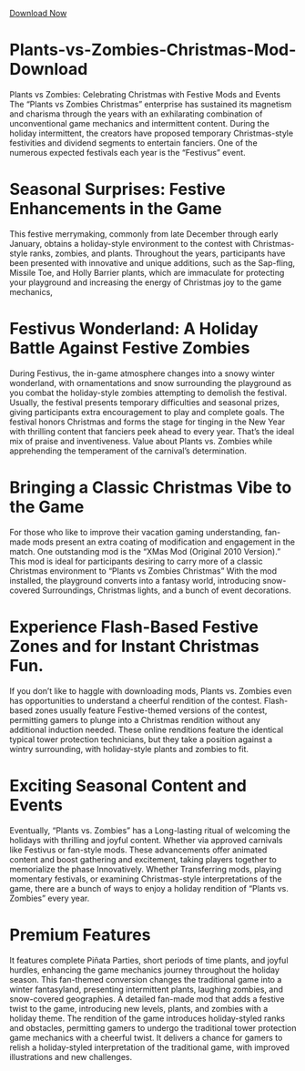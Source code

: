 <a href="https://www.mobilesbook.com/plants-vs-zombies-christmas/" target="_blank">Download Now</a>

# Plants-vs-Zombies-Christmas-Mod-Download

Plants vs Zombies: Celebrating Christmas with Festive Mods and Events
The “Plants vs Zombies Christmas” enterprise has sustained its magnetism and charisma through the years with an exhilarating combination of unconventional game mechanics and intermittent content. During the holiday intermittent, the creators have proposed temporary Christmas-style festivities and dividend segments to entertain fanciers. One of the numerous expected festivals each year is the “Festivus” event.

# Seasonal Surprises: Festive Enhancements in the Game
This festive merrymaking, commonly from late December through early January, obtains a holiday-style environment to the contest with Christmas-style ranks, zombies, and plants. Throughout the years, participants have been presented with innovative and unique additions, such as the Sap-fling, Missile Toe, and Holly Barrier plants, which are immaculate for protecting your playground and increasing the energy of Christmas joy to the game mechanics,

# Festivus Wonderland: A Holiday Battle Against Festive Zombies
During Festivus, the in-game atmosphere changes into a snowy winter wonderland, with ornamentations and snow surrounding the playground as you combat the holiday-style zombies attempting to demolish the festival. Usually, the festival presents temporary difficulties and seasonal prizes, giving participants extra encouragement to play and complete goals. The festival honors Christmas and forms the stage for tinging in the New Year with thrilling content that fanciers peek ahead to every year. That’s the ideal mix of praise and inventiveness. Value about Plants vs. Zombies while apprehending the temperament of the carnival’s determination.

# Bringing a Classic Christmas Vibe to the Game
For those who like to improve their vacation gaming understanding, fan-made mods present an extra coating of modification and engagement in the match. One outstanding mod is the “XMas Mod (Original 2010 Version).” This mod is ideal for participants desiring to carry more of a classic Christmas environment to “Plants vs Zombies Christmas” With the mod installed, the playground converts into a fantasy world, introducing snow-covered Surroundings, Christmas lights, and a bunch of event decorations.

# Experience Flash-Based Festive Zones and for Instant Christmas Fun.
If you don’t like to haggle with downloading mods, Plants vs. Zombies even has opportunities to understand a cheerful rendition of the contest. Flash-based zones usually feature Festive-themed versions of the contest, permitting gamers to plunge into a Christmas rendition without any additional induction needed. These online renditions feature the identical typical tower protection technicians, but they take a position against a wintry surrounding, with holiday-style plants and zombies to fit.

# Exciting Seasonal Content and Events
Eventually, “Plants vs. Zombies” has a Long-lasting ritual of welcoming the holidays with thrilling and joyful content. Whether via approved carnivals like Festivus or fan-style mods. These advancements offer animated content and boost gathering and excitement, taking players together to memorialize the phase Innovatively. Whether Transferring mods, playing momentary festivals, or examining Christmas-style interpretations of the game, there are a bunch of ways to enjoy a holiday rendition of “Plants vs. Zombies” every year.

# Premium Features
It features complete Piñata Parties, short periods of time plants, and joyful hurdles, enhancing the game mechanics journey throughout the holiday season.
This fan-themed conversion changes the traditional game into a winter fantasyland, presenting intermittent plants, laughing zombies, and snow-covered geographies.
A detailed fan-made mod that adds a festive twist to the game, introducing new levels, plants, and zombies with a holiday theme.
The rendition of the game introduces holiday-styled ranks and obstacles, permitting gamers to undergo the traditional tower protection game mechanics with a cheerful twist.
It delivers a chance for gamers to relish a holiday-styled interpretation of the traditional game, with improved illustrations and new challenges.
